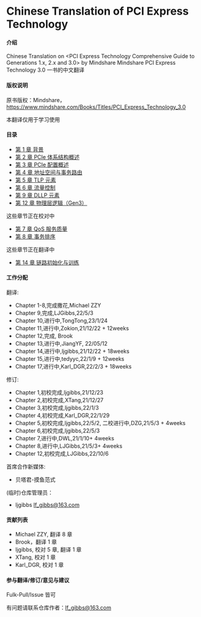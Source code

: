# Chinese Translation of PCI Express Technology 

#### 介绍
Chinese Translation on <PCI Express Technology Comprehensive Guide to Generations 1.x, 2.x and 3.0> by Mindshare
Mindshare PCI Express Technology 3.0 一书的中文翻译



#### 版权说明
原书版权：Mindshare，https://www.mindshare.com/Books/Titles/PCI_Express_Technology_3.0

本翻译仅用于学习使用

#### 目录

- [第  1 章 背景](https://gitee.com/ljgibbs/chinese-translation-of-pci-express-technology/blob/master/1%20%E8%83%8C%E6%99%AF.md)
- [第  2 章 PCIe 体系结构概述](https://gitee.com/ljgibbs/chinese-translation-of-pci-express-technology/blob/master/1%20%E8%83%8C%E6%99%AF.md)
- [第  3 章 PCIe 配置概述](https://gitee.com/ljgibbs/chinese-translation-of-pci-express-technology/blob/master/1%20%E8%83%8C%E6%99%AF.md)
- [第  4 章 地址空间与事务路由](https://gitee.com/ljgibbs/chinese-translation-of-pci-express-technology/blob/master/4%20%E5%9C%B0%E5%9D%80%E7%A9%BA%E9%97%B4%E4%B8%8E%E4%BA%8B%E5%8A%A1%E8%B7%AF%E7%94%B1.md)
- [第  5 章 TLP 元素](https://gitee.com/ljgibbs/chinese-translation-of-pci-express-technology/blob/master/5%20TLP%20%E5%85%83%E7%B4%A0.md)
- [第  6 章 流量控制](https://gitee.com/ljgibbs/chinese-translation-of-pci-express-technology/blob/master/6%20%E6%B5%81%E9%87%8F%E6%8E%A7%E5%88%B6.md)
- [第  9 章 DLLP 元素](https://gitee.com/ljgibbs/chinese-translation-of-pci-express-technology/blob/master/9%20DLLP%20%E5%85%83%E7%B4%A0.md)
- [第  12 章 物理层逻辑（Gen3）](https://gitee.com/ljgibbs/chinese-translation-of-pci-express-technology/blob/master/9%20DLLP%20%E5%85%83%E7%B4%A0.md)

这些章节正在校对中
- [第  7 章 QoS 服务质量](https://gitee.com/ljgibbs/chinese-translation-of-pci-express-technology/blob/master/7%20QoS%20%E6%9C%8D%E5%8A%A1%E8%B4%A8%E9%87%8F.md)
- [第  8 章 事务排序](https://gitee.com/ljgibbs/chinese-translation-of-pci-express-technology/blob/master/8%20%E4%BA%8B%E5%8A%A1%E6%8E%92%E5%BA%8F.md)

这些章节正在翻译中
- [第 14 章 链路初始化与训练](https://gitee.com/ljgibbs/chinese-translation-of-pci-express-technology/blob/master/14%20%E9%93%BE%E8%B7%AF%E5%88%9D%E5%A7%8B%E5%8C%96%E4%B8%8E%E8%AE%AD%E7%BB%83.md)

#### 工作分配

翻译:

- Chapter 1-8,完成撒花,Michael ZZY
- Chapter 9,完成,LJGibbs,22/5/3
- Chapter 10,进行中,TongTong,23/1/24
- Chapter 11,进行中,Zokion,21/12/22 + 12weeks
- Chapter 12,完成, Brook 
- Chapter 13,进行中,JiangYF, 22/05/12
- Chapter 14,进行中,ljgibbs,21/12/22 + 18weeks
- Chapter 15,进行中,tedyyc,22/1/9 + 12weeks
- Chapter 17,进行中,Karl_DGR,22/2/3 + 18weeks

修订:

- Chapter 1,初校完成,ljgibbs,21/12/23
- Chapter 2,初校完成,XTang,21/12/27
- Chapter 3,初校完成,ljgibbs,22/1/3
- Chapter 4,初校完成,Karl_DGR,22/1/29 
- Chapter 5,初校完成,ljgibbs,22/5/2, 二校进行中,DZG,21/5/3 + 4weeks
- Chapter 6,初校完成,ljgibbs,22/5/3
- Chapter 7,进行中,DWL,21/1/10+ 4weeks
- Chapter 8,进行中,LJGibbs,21/5/3+ 4weeks
- Chapter 12,初校完成,LJGibbs,22/10/6


首席合作新媒体:

- 贝塔君-摸鱼范式

(临时)仓库管理员：

- ljgibbs lf_gibbs@163.com

#### 贡献列表

- Michael ZZY, 翻译 8 章
- Brook，翻译 1 章
- ljgibbs, 校对 5 章, 翻译 1 章
- XTang, 校对 1 章
- Karl_DGR, 校对 1 章

#### 参与翻译/修订/意见与建议
Fulk-Pull/Issue 皆可

有问题请联系仓库作者：lf_gibbs@163.com

